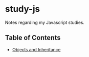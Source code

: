 # study-js
Notes regarding my Javascript studies.

## Table of Contents
* [Objects and Inheritance](Objects)
